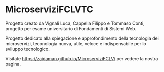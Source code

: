 # MicroserviziFCLVTC
Progetto creato da Vignali Luca, Cappella Filippo e Tommaso Conti, progetto per esame universitario di Fondamenti di Sistemi Web.

Progetto dedicato alla spiegazione e approfondimento della tecnologia dei microservizi, teconologia nuova, utile,
veloce e indispensabile per lo sviluppo tecnologico.

Visitate https://zaidaman.github.io/MicroserviziFCLV/ per vedere la nostra pagina.
